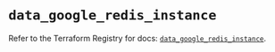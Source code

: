 # `data_google_redis_instance`

Refer to the Terraform Registry for docs: [`data_google_redis_instance`](https://registry.terraform.io/providers/hashicorp/google/5.27.0/docs/data-sources/redis_instance).
